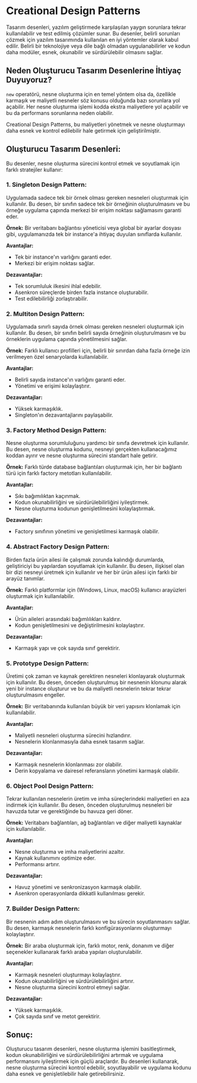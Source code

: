 # Creational Design Patterns

Tasarım desenleri, yazılım geliştirmede karşılaşılan yaygın sorunlara tekrar kullanılabilir ve test edilmiş çözümler sunar. Bu desenler, belirli sorunları çözmek için yazılım tasarımında kullanılan en iyi yöntemler olarak kabul edilir. Belirli bir teknolojiye veya dile bağlı olmadan uygulanabilirler ve kodun daha modüler, esnek, okunabilir ve sürdürülebilir olmasını sağlar.

## Neden Oluşturucu Tasarım Desenlerine İhtiyaç Duyuyoruz?

`new` operatörü, nesne oluşturma için en temel yöntem olsa da, özellikle karmaşık ve maliyetli nesneler söz konusu olduğunda bazı sorunlara yol açabilir. Her nesne oluşturma işlemi kodda ekstra maliyetlere yol açabilir ve bu da performans sorunlarına neden olabilir. 

Creational Design Patterns, bu maliyetleri yönetmek ve nesne oluşturmayı daha esnek ve kontrol edilebilir hale getirmek için geliştirilmiştir. 

## Oluşturucu Tasarım Desenleri: 

Bu desenler, nesne oluşturma sürecini kontrol etmek ve soyutlamak için farklı stratejiler kullanır:

### 1. Singleton Design Pattern:

Uygulamada sadece tek bir örnek olması gereken nesneleri oluşturmak için kullanılır. Bu desen, bir sınıfın sadece tek bir örneğinin oluşturulmasını ve bu örneğe uygulama çapında merkezi bir erişim noktası sağlamasını garanti eder.

**Örnek:** Bir veritabanı bağlantısı yöneticisi veya global bir ayarlar dosyası gibi, uygulamanızda tek bir instance'a ihtiyaç duyulan sınıflarda kullanılır.

**Avantajlar:**

* Tek bir instance'ın varlığını garanti eder.
* Merkezi bir erişim noktası sağlar.

**Dezavantajlar:**

* Tek sorumluluk ilkesini ihlal edebilir.
* Asenkron süreçlerde birden fazla instance oluşturabilir.
* Test edilebilirliği zorlaştırabilir.

### 2. Multiton Design Pattern:

Uygulamada sınırlı sayıda örnek olması gereken nesneleri oluşturmak için kullanılır. Bu desen, bir sınıfın belirli sayıda örneğinin oluşturulmasını ve bu örneklerin uygulama çapında yönetilmesini sağlar.

**Örnek:** Farklı kullanıcı profilleri için, belirli bir sınırdan daha fazla örneğe izin verilmeyen özel senaryolarda kullanılabilir.

**Avantajlar:**

* Belirli sayıda instance'ın varlığını garanti eder.
* Yönetimi ve erişimi kolaylaştırır.

**Dezavantajlar:**

* Yüksek karmaşıklık.
* Singleton'ın dezavantajlarını paylaşabilir.

### 3. Factory Method Design Pattern:

Nesne oluşturma sorumluluğunu yardımcı bir sınıfa devretmek için kullanılır. Bu desen, nesne oluşturma kodunu, nesneyi gerçekten kullanacağımız koddan ayırır ve nesne oluşturma sürecini standart hale getirir.

**Örnek:** Farklı türde database bağlantıları oluşturmak için, her bir bağlantı türü için farklı factory metotları kullanılabilir.

**Avantajlar:**

* Sıkı bağımılıktan kaçınmak.
* Kodun okunabilirliğini ve sürdürülebilirliğini iyileştirmek.
* Nesne oluşturma kodunun genişletilmesini kolaylaştırmak.

**Dezavantajlar:**

* Factory sınıfının yönetimi ve genişletilmesi karmaşık olabilir.

### 4. Abstract Factory Design Pattern:

Birden fazla ürün ailesi ile çalışmak zorunda kalındığı durumlarda, geliştiriciyi bu yapılardan soyutlamak için kullanılır. Bu desen, ilişkisel olan bir dizi nesneyi üretmek için kullanılır ve her bir ürün ailesi için farklı bir arayüz tanımlar.

**Örnek:** Farklı platformlar için (Windows, Linux, macOS) kullanıcı arayüzleri oluşturmak için kullanılabilir.

**Avantajlar:**

* Ürün aileleri arasındaki bağımlılıkları kaldırır.
* Kodun genişletilmesini ve değiştirilmesini kolaylaştırır.

**Dezavantajlar:**

* Karmaşık yapı ve çok sayıda sınıf gerektirir.

### 5. Prototype Design Pattern:

Üretimi çok zaman ve kaynak gerektiren nesneleri klonlayarak oluşturmak için kullanılır. Bu desen, önceden oluşturulmuş bir nesnenin klonunu alarak yeni bir instance oluşturur ve bu da maliyetli nesnelerin tekrar tekrar oluşturulmasını engeller.

**Örnek:** Bir veritabanında kullanılan büyük bir veri yapısını klonlamak için kullanılabilir.

**Avantajlar:**

* Maliyetli nesneleri oluşturma sürecini hızlandırır.
* Nesnelerin klonlanmasıyla daha esnek tasarım sağlar.

**Dezavantajlar:**

* Karmaşık nesnelerin klonlanması zor olabilir.
* Derin kopyalama ve dairesel referansların yönetimi karmaşık olabilir.

### 6. Object Pool Design Pattern:

Tekrar kullanılan nesnelerin üretim ve imha süreçlerindeki maliyetleri en aza indirmek için kullanılır. Bu desen, önceden oluşturulmuş nesneleri bir havuzda tutar ve gerektiğinde bu havuza geri döner.

**Örnek:** Veritabanı bağlantıları, ağ bağlantıları ve diğer maliyetli kaynaklar için kullanılabilir.

**Avantajlar:**

* Nesne oluşturma ve imha maliyetlerini azaltır.
* Kaynak kullanımını optimize eder.
* Performansı artırır.

**Dezavantajlar:**

* Havuz yönetimi ve senkronizasyon karmaşık olabilir.
* Asenkron operasyonlarda dikkatli kullanılması gerekir.

### 7. Builder Design Pattern:

Bir nesnenin adım adım oluşturulmasını ve bu sürecin soyutlanmasını sağlar. Bu desen, karmaşık nesnelerin farklı konfigürasyonlarını oluşturmayı kolaylaştırır.

**Örnek:** Bir araba oluşturmak için, farklı motor, renk, donanım ve diğer seçenekler kullanarak farklı araba yapıları oluşturulabilir.

**Avantajlar:**

* Karmaşık nesneleri oluşturmayı kolaylaştırır.
* Kodun okunabilirliğini ve sürdürülebilirliğini artırır.
* Nesne oluşturma sürecini kontrol etmeyi sağlar.

**Dezavantajlar:**

* Yüksek karmaşıklık.
* Çok sayıda sınıf ve metot gerektirir.

## Sonuç:

Oluşturucu tasarım desenleri, nesne oluşturma işlemini basitleştirmek, kodun okunabilirliğini ve sürdürülebilirliğini artırmak ve uygulama performansını iyileştirmek için güçlü araçlardır. Bu desenleri kullanarak, nesne oluşturma sürecini kontrol edebilir, soyutlayabilir ve uygulama kodunu daha esnek ve genişletilebilir hale getirebilirsiniz.
